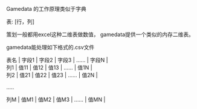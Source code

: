 Gamedata 的工作原理类似于字典

表: [行，列]

策划一般都用excel这种二维表做数值， gamedata提供一个类似的内存二维表。

gamedata能处理如下格式的.csv文件

表名 | 字段1 | 字段2 | 字段3 | ...... | 字段N |         
列1  | 值11  | 值12  | 值13  | ...... | 值1N |     
列2  | 值21  | 值22  | 值23  | ...... | 值2N |    
     
.....     

列M  | 值M1  | 值M2  | 值M3  | ...... | 值MN |         
    
